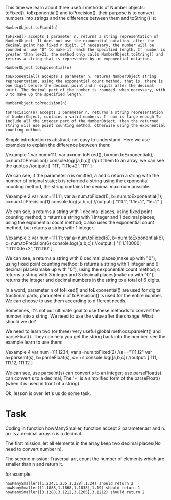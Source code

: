 This time we learn about three useful methods of Number objects: toFixed(), toExponential() and toPrecision(). their purpose is to convert numbers into strings and the difference between them and toString() is:

    NumberObject.toFixed(n)

    toFixed() accepts 1 parameter n, returns a string representation of NumberObject. It does not use the exponential notation. after the decimal point has fixed n digit. If necessary, the number will be rounded or use "0" to make it reach the specified length. If number is greater than le+21, the method only calls NumberObject.toString() and returns a string that is represented by an exponential notation.

    NumberObject.toExponential(n)

    toExponential() accepts 1 parameter n, returns NumberObject string representation, using the exponential count method. that is, there is one digit before the decimal point and n digits after the decimal point. The decimal part of the number is rounded. when necessary, with 0 to make up the specified length.

    NumberObject.toPrecision(n)

    toPrecision(n) accepts 1 parameter n, returns a string representation of NumberObject, contains n valid numbers. If num is large enough To include all the integer part of the NumberObject, then the returned string will use point counting method. otherwise using the exponential counting method.

Simple introduction is abstract, not easy to understand. Here we use examples to explain the difference between them:

//example 1
	var num=111;
	var a=num.toFixed(), 
		b=num.toExponential(), 
		c=num.toPrecision()
	console.log([a,b,c])   //put them to an array, we can see the quotes
	//output: [ '111', '1.11e+2', '111' ]

We can see, if the parameter n is omitted, a and c return a string with the number of original state; b is returned a string using the exponential counting method, the string contains the decimal maximum possible.

//example 2
	var num=111.11;
	var a=num.toFixed(1), 
		b=num.toExponential(1), 
		c=num.toPrecision(1)
	console.log([a,b,c]) 
	//output: [ '111.1', '1.1e+2', '1e+2' ]

We can see, a returns a string with 1 decimal places, using fixed point counting method; b returns a string with 1 integer and 1 decimal places, using the exponential count method; c also uses the exponential count method, but returns a string with 1 integer.

//example 3
	var num=111.11;
	var a=num.toFixed(6), 
		b=num.toExponential(6), 
		c=num.toPrecision(6)
	console.log([a,b,c]) 
	//output: [ '111.110000', '1.111100e+2', '111.110' ]

We can see, a returns a string with 6 decimal places(make up with "0"), using fixed point counting method; b returns a string with 1 integer and 6 decimal places(make up with "0"), using the exponential count method; c returns a string with 3 integer and 3 decimal places(make up with "0"), returns the integer and decimal numbers in the string to a total of 6 digits.

In a word, parameter n of toFixed() and toExponential() are used for digital fractional parts; parameter n of toPrecision() is used for the entire number. We can choose to use them according to different needs.

Sometimes, it's not our ultimate goal to use these methods to convert the number into a string. We need to use the value after the change. What should we do?

We need to learn two (or three) very useful global methods:parseInt() and parseFloat(). They can help you get the string back into the number. see the example learn to use them:

//example 4
	var num=111.1234;
	var s=num.toFixed(2)   //s=="111.12"
	var a=parseInt(s),
		b=parseFloat(s),
		c= +s
	console.log([a,b,c]) 
	//output: [ 111, 111.12, 111.12 ]

We can see, use parseInt(s) can convert s to an integer; use parseFloat(s) can convert s to a decimal; The '+' is a simplified form of the parseFloat()(when it is used in front of a string).

Ok, lesson is over. let's us do some task.

# Task

Coding in function howManySmaller, function accept 2 parameter:arr and n. arr is a decimal array. n is a decimal.

The first mission: let all elements in the array keep two decimal places(No need to convert number n).

The second mission: Traversal arr, count the number of elements which are smaller than n and return it.

for example:

	howManySmaller([1.234,1.235,1.228],1.24) should return 2
	howManySmaller([1.1888,1.1868,1.1838],1.19) should return 1
	howManySmaller([3.1288,3.1212,3.1205],3.1212) should return 2
